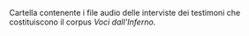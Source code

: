 Cartella contenente i file audio delle interviste dei testimoni che costituiscono il corpus _Voci dall'Inferno_.
